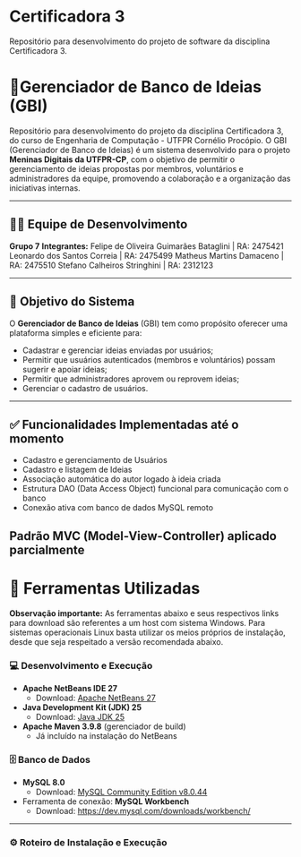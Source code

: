 # Certificadora 3
Repositório para desenvolvimento do projeto de software da disciplina Certificadora 3.

# 🌸Gerenciador de Banco de Ideias (GBI)

Repositório para desenvolvimento do projeto da disciplina Certificadora 3, do curso de Engenharia de Computação - UTFPR Cornélio Procópio.
O GBI (Gerenciador de Banco de Ideias) é um sistema desenvolvido para o projeto **Meninas Digitais da UTFPR-CP**, com o objetivo de permitir o gerenciamento de ideias propostas por membros, voluntários e administradores da equipe, promovendo a colaboração e a organização das iniciativas internas.

---

## 👩‍💻 Equipe de Desenvolvimento

**Grupo 7**
**Integrantes:**
Felipe de Oliveira Guimarães Bataglini | RA: 2475421
Leonardo dos Santos Correia | RA: 2475499
Matheus Martins Damaceno | RA: 2475510
Stefano Calheiros Stringhini | RA: 2312123

---

## 🎯 Objetivo do Sistema

O **Gerenciador de Banco de Ideias** (GBI) tem como propósito oferecer uma plataforma simples e eficiente para:
- Cadastrar e gerenciar ideias enviadas por usuários;
- Permitir que usuários autenticados (membros e voluntários) possam sugerir e apoiar ideias;
- Permitir que administradores aprovem ou reprovem ideias;
- Gerenciar o cadastro de usuários.

---

## ✅ Funcionalidades Implementadas até o momento

- Cadastro e gerenciamento de Usuários
- Cadastro e listagem de Ideias
- Associação automática do autor logado à ideia criada
- Estrutura DAO (Data Access Object) funcional para comunicação com o banco
- Conexão ativa com banco de dados MySQL remoto

Padrão MVC (Model-View-Controller) aplicado parcialmente
---

# 🧰 Ferramentas Utilizadas
**Observação importante:** As ferramentas abaixo e seus respectivos links para download são referentes a um host com sistema Windows. Para sistemas operacionais Linux basta utilizar os meios próprios de instalação, desde que seja respeitado a versão recomendada abaixo.

### 💻 Desenvolvimento e Execução
- **Apache NetBeans IDE 27**
  - Download: [Apache NetBeans 27](https://archive.apache.org/dist/netbeans/netbeans-installers/25/Apache-NetBeans-25-bin-windows-x64.exe)
- **Java Development Kit (JDK) 25**
  - Download: [Java JDK 25](https://download.oracle.com/java/25/latest/jdk-25_windows-x64_bin.msi)
- **Apache Maven 3.9.8** (gerenciador de build)
  - Já incluído na instalação do NetBeans

### 🗄️ Banco de Dados
- **MySQL 8.0**
  - Download: [MySQL Community Edition v8.0.44](https://dev.mysql.com/get/Downloads/MySQLInstaller/mysql-installer-community-8.0.44.0.msi)
- Ferramenta de conexão: **MySQL Workbench**
  - Download: https://dev.mysql.com/downloads/workbench/

---

### ⚙️ Roteiro de Instalação e Execução

